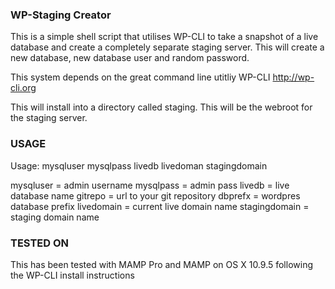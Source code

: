 ### WP-Staging Creator ###

This is a simple shell script that utilises WP-CLI to take a snapshot of a live database and create a completely separate staging server. This will create a new database, new database user and random password. 

This system depends on the great command line utitliy WP-CLI http://wp-cli.org

This will install into a directory called staging. This will be the webroot for the staging server. 

### USAGE ###

Usage: mysqluser mysqlpass livedb livedoman stagingdomain 

mysqluser = admin username
mysqlpass = admin pass
livedb = live database name 
gitrepo = url to your git repository 
dbprefx = wordpres database prefix 
livedomain = current live domain name
stagingdomain = staging domain name 

### TESTED ON ###

This has been tested with MAMP Pro and MAMP on OS X 10.9.5 following the WP-CLI install instructions 